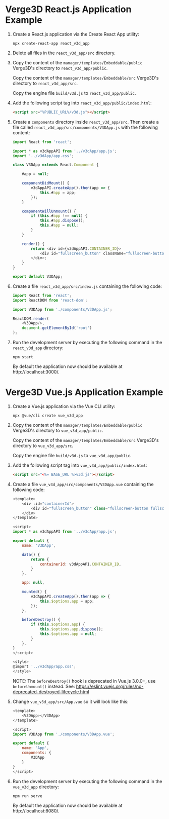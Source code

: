 # Verge3D React.js Application Example

1) Create a React.js application via the Create React App utility:

    ```
    npx create-react-app react_v3d_app
    ```

2) Delete all files in the `react_v3d_app/src` directory.

3) Copy the content of the `manager/templates/Embeddable/public` Verge3D's
directory to `react_v3d_app/public`.

    Copy the content of the `manager/templates/Embeddable/src` Verge3D's
directory to `react_v3d_app/src`.

    Copy the engine file `build/v3d.js` to `react_v3d_app/public`.

4) Add the following script tag into `react_v3d_app/public/index.html`:

    ```html
    <script src="%PUBLIC_URL%/v3d.js"></script>
    ```

5) Create a `components` directory inside `react_v3d_app/src`. Then create a
file called `react_v3d_app/src/components/V3DApp.js` with the following content:

    ```js
    import React from 'react';

    import * as v3dAppAPI from '../v3dApp/app.js';
    import '../v3dApp/app.css';

    class V3DApp extends React.Component {

        #app = null;

        componentDidMount() {
            v3dAppAPI.createApp().then(app => {
                this.#app = app;
            });
        }

        componentWillUnmount() {
            if (this.#app !== null) {
                this.#app.dispose();
                this.#app = null;
            }
        }

        render() {
            return <div id={v3dAppAPI.CONTAINER_ID}>
                <div id="fullscreen_button" className="fullscreen-button fullscreen-open" title="Toggle fullscreen mode"></div>
            </div>;
        }
    }

    export default V3DApp;
    ```

6) Create a file `react_v3d_app/src/index.js` containing the following code:

    ```js
    import React from 'react';
    import ReactDOM from 'react-dom';

    import V3DApp from './components/V3DApp.js';

    ReactDOM.render(
        <V3DApp/>,
        document.getElementById('root')
    );
    ```

7) Run the development server by executing the following command in the
`react_v3d_app` directory:

    ```
    npm start
    ```

    By default the application now should be available at http://localhost:3000/.


# Verge3D Vue.js Application Example

1) Create a Vue.js application via the Vue CLI utility:

    ```
    npx @vue/cli create vue_v3d_app
    ```

2) Copy the content of the `manager/templates/Embeddable/public` Verge3D's
directory to `vue_v3d_app/public`.

    Copy the content of the `manager/templates/Embeddable/src` Verge3D's
directory to `vue_v3d_app/src`.

    Copy the engine file `build/v3d.js` to `vue_v3d_app/public`.

3) Add the following script tag into `vue_v3d_app/public/index.html`:

    ```html
    <script src="<%= BASE_URL %>v3d.js"></script>
    ```

4) Create a file `vue_v3d_app/src/components/V3DApp.vue` containing the following
code:

    ```js
    <template>
        <div :id="containerId">
            <div id="fullscreen_button" class="fullscreen-button fullscreen-open" title="Toggle fullscreen mode"></div>
        </div>
    </template>

    <script>
    import * as v3dAppAPI from '../v3dApp/app.js';

    export default {
        name: 'V3DApp',

        data() {
            return {
                containerId: v3dAppAPI.CONTAINER_ID,
            }
        },

        app: null,

        mounted() {
            v3dAppAPI.createApp().then(app => {
                this.$options.app = app;
            });
        },

        beforeDestroy() {
            if (this.$options.app) {
                this.$options.app.dispose();
                this.$options.app = null;
            }
        },
    }
    </script>

    <style>
    @import '../v3dApp/app.css';
    </style>
    ```

    NOTE: The `beforeDestroy()` hook is deprecated in Vue.js 3.0.0+, use `beforeUnmount()` instead.
    See: <a href="https://eslint.vuejs.org/rules/no-deprecated-destroyed-lifecycle.html">https://eslint.vuejs.org/rules/no-deprecated-destroyed-lifecycle.html</a>

5) Change `vue_v3d_app/src/App.vue` so it will look like this:

    ```js
    <template>
        <V3DApp></V3DApp>
    </template>

    <script>
    import V3DApp from './components/V3DApp.vue';

    export default {
        name: 'App',
        components: {
            V3DApp
        }
    }
    </script>
    ```

6) Run the development server by executing the following command in the
`vue_v3d_app` directory:

    ```
    npm run serve
    ```

    By default the application now should be available at http://localhost:8080/.
